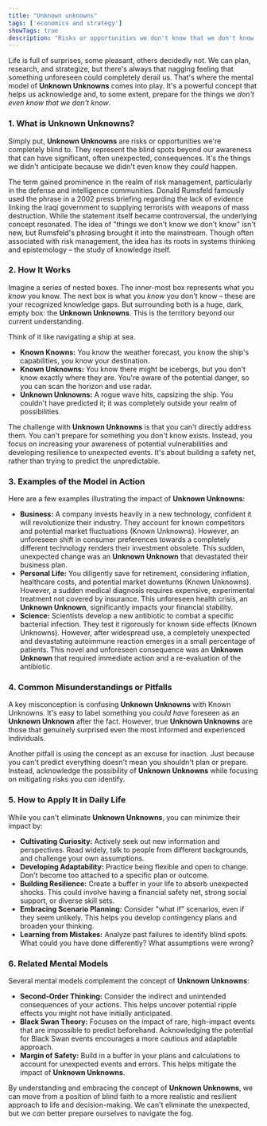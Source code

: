 ```yaml
---
title: "Unknown unknowns"
tags: ['economics and strategy']
showTags: true
description: "Risks or opportunities we don't know that we don't know - the blind spots beyond our awareness that can have significant consequences."
---
```



Life is full of surprises, some pleasant, others decidedly not. We can plan, research, and strategize, but there's always that nagging feeling that something unforeseen could completely derail us. That's where the mental model of **Unknown Unknowns** comes into play. It's a powerful concept that helps us acknowledge and, to some extent, prepare for the things we *don't even know that we don't know*.

### 1. What is **Unknown Unknowns**?

Simply put, **Unknown Unknowns** are risks or opportunities we're completely blind to. They represent the blind spots beyond our awareness that can have significant, often unexpected, consequences. It's the things we didn't anticipate because we didn't even know they *could* happen.

The term gained prominence in the realm of risk management, particularly in the defense and intelligence communities. Donald Rumsfeld famously used the phrase in a 2002 press briefing regarding the lack of evidence linking the Iraqi government to supplying terrorists with weapons of mass destruction. While the statement itself became controversial, the underlying concept resonated. The idea of "things we don't know we don't know" isn't new, but Rumsfeld's phrasing brought it into the mainstream. Though often associated with risk management, the idea has its roots in systems thinking and epistemology – the study of knowledge itself.

### 2. How It Works

Imagine a series of nested boxes. The inner-most box represents what you *know* you know. The next box is what you *know* you don't know – these are your recognized knowledge gaps. But surrounding both is a huge, dark, empty box: the **Unknown Unknowns**. This is the territory beyond our current understanding.

Think of it like navigating a ship at sea.

*   **Known Knowns:** You know the weather forecast, you know the ship's capabilities, you know your destination.
*   **Known Unknowns:** You know there might be icebergs, but you don't know exactly where they are. You're aware of the potential danger, so you can scan the horizon and use radar.
*   **Unknown Unknowns:** A rogue wave hits, capsizing the ship. You couldn't have predicted it; it was completely outside your realm of possibilities.

The challenge with **Unknown Unknowns** is that you can't directly address them. You can't prepare for something you don't know exists. Instead, you focus on increasing your awareness of potential vulnerabilities and developing resilience to unexpected events. It's about building a safety net, rather than trying to predict the unpredictable.

### 3. Examples of the Model in Action

Here are a few examples illustrating the impact of **Unknown Unknowns**:

*   **Business:** A company invests heavily in a new technology, confident it will revolutionize their industry. They account for known competitors and potential market fluctuations (Known Unknowns). However, an unforeseen shift in consumer preferences towards a completely different technology renders their investment obsolete. This sudden, unexpected change was an **Unknown Unknown** that devastated their business plan.
*   **Personal Life:** You diligently save for retirement, considering inflation, healthcare costs, and potential market downturns (Known Unknowns). However, a sudden medical diagnosis requires expensive, experimental treatment not covered by insurance. This unforeseen health crisis, an **Unknown Unknown**, significantly impacts your financial stability.
*   **Science:** Scientists develop a new antibiotic to combat a specific bacterial infection. They test it rigorously for known side effects (Known Unknowns). However, after widespread use, a completely unexpected and devastating autoimmune reaction emerges in a small percentage of patients. This novel and unforeseen consequence was an **Unknown Unknown** that required immediate action and a re-evaluation of the antibiotic.

### 4. Common Misunderstandings or Pitfalls

A key misconception is confusing **Unknown Unknowns** with Known Unknowns. It's easy to label something you *could have* foreseen as an **Unknown Unknown** after the fact. However, true **Unknown Unknowns** are those that genuinely surprised even the most informed and experienced individuals.

Another pitfall is using the concept as an excuse for inaction. Just because you can't predict everything doesn't mean you shouldn't plan or prepare. Instead, acknowledge the possibility of **Unknown Unknowns** while focusing on mitigating risks you *can* identify.

### 5. How to Apply It in Daily Life

While you can't eliminate **Unknown Unknowns**, you can minimize their impact by:

*   **Cultivating Curiosity:** Actively seek out new information and perspectives. Read widely, talk to people from different backgrounds, and challenge your own assumptions.
*   **Developing Adaptability:** Practice being flexible and open to change. Don't become too attached to a specific plan or outcome.
*   **Building Resilience:** Create a buffer in your life to absorb unexpected shocks. This could involve having a financial safety net, strong social support, or diverse skill sets.
*   **Embracing Scenario Planning:** Consider "what if" scenarios, even if they seem unlikely. This helps you develop contingency plans and broaden your thinking.
*   **Learning from Mistakes:** Analyze past failures to identify blind spots. What could you have done differently? What assumptions were wrong?

### 6. Related Mental Models

Several mental models complement the concept of **Unknown Unknowns**:

*   **Second-Order Thinking:** Consider the indirect and unintended consequences of your actions. This helps uncover potential ripple effects you might not have initially anticipated.
*   **Black Swan Theory:** Focuses on the impact of rare, high-impact events that are impossible to predict beforehand. Acknowledging the potential for Black Swan events encourages a more cautious and adaptable approach.
*   **Margin of Safety:** Build in a buffer in your plans and calculations to account for unexpected events and errors. This helps mitigate the impact of **Unknown Unknowns**.

By understanding and embracing the concept of **Unknown Unknowns**, we can move from a position of blind faith to a more realistic and resilient approach to life and decision-making. We can't eliminate the unexpected, but we *can* better prepare ourselves to navigate the fog.

